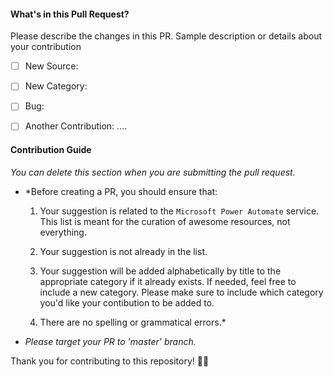 

#### What's in this Pull Request?

Please describe the changes in this PR. Sample description or details about your contribution


- [ ] New Source:
- [ ] New Category:
- [ ] Bug:
- [ ] Another Contribution: ....


#### Contribution Guide
*You can delete this section when you are submitting the pull request.* 
* *Before creating a PR, you should ensure that:

  1. Your suggestion is related to the `Microsoft Power Automate` service. This list is meant for the curation of awesome resources, not everything.

  2. Your suggestion is not already in the list.

  3. Your suggestion will be added alphabetically by title to the appropriate category if it already exists. If needed, feel free to include a new category. Please make sure to include which category you'd like your contibution to be added to.

  4. There are no spelling or grammatical errors.*
* *Please target your PR to 'master' branch.*


Thank you for contributing to this repository! 🙇‍♂️
